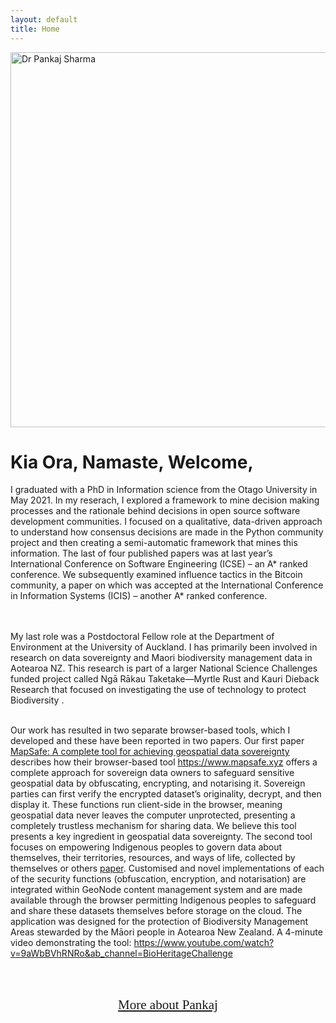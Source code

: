 ```yaml
---
layout: default
title: Home
---
```


<div class="container-fluid">
  <div class="row">
    <div class="col-sm-6">
      <img class="img-fluid" src="https://softwareinnovation.nz/wp-content/uploads/2024/05/image.png" alt="Dr Pankaj Sharma" width="555" height="600"><br>
    </div>
    <div class="col-sm-5">    
    <h1 class="text-primary">Kia Ora, Namaste, Welcome, </h1>

I graduated with a PhD in Information science from the Otago University in May 2021. In my reserach, I explored a framework to mine decision making processes and the rationale behind decisions in open source software development communities. I focused on a qualitative, data-driven approach to understand how consensus decisions are made in the Python community project and then creating a semi-automatic framework that mines this information. The last of four published papers was at last year’s International Conference on Software Engineering (ICSE) – an A* ranked conference. We subsequently examined influence tactics in the Bitcoin community, a paper on which was accepted at the International Conference in Information Systems (ICIS) – another A* ranked conference.       
<br> <br>

My last role was a Postdoctoral Fellow role at the Department of Environment at the University of Auckland.  I has primarily been involved in research on data sovereignty and Maori biodiversity management data in Aotearoa NZ. This research is part of a larger National Science Challenges funded project called Ngā Rākau Taketake—Myrtle Rust and Kauri Dieback Research that focused on investigating the use of technology to protect Biodiversity . <br> <br>

Our work has resulted in two separate browser-based tools, which I developed and these have been reported in two papers.
Our first paper <a href="https://onlinelibrary.wiley.com/doi/10.1111/tgis.13094">MapSafe: A complete tool for achieving geospatial data sovereignty</a> describes how their browser-based tool <a href="https://www.mapsafe.xyz">https://www.mapsafe.xyz</a> offers a complete approach for sovereign data owners to safeguard sensitive geospatial data by obfuscating, encrypting, and notarising it. Sovereign parties can first verify the encrypted dataset’s originality, decrypt, and then display it. These functions run client-side in the browser, meaning geospatial data never leaves the computer unprotected, presenting a completely trustless mechanism for sharing data. We believe this tool presents a key ingredient in geospatial data sovereignty. The second tool focuses on empowering Indigenous peoples to govern data about themselves, their territories, resources, and ways of life, collected by themselves or others <a href="https://onlinelibrary.wiley.com/doi/10.1111/tgis.13153">paper</a>. Customised and novel implementations of each of the security functions (obfuscation, encryption, and notarisation) are integrated within GeoNode content management system and are made available through the browser permitting Indigenous peoples to safeguard and share these datasets themselves before storage on the cloud. The application was designed for the protection of Biodiversity Management Areas stewarded by the Māori people in Aotearoa New Zealand. A 4-minute video demonstrating the tool: <a href="https://www.youtube.com/watch?v=9aWbBVhRNRo&ab_channel=BioHeritageChallenge">https://www.youtube.com/watch?v=9aWbBVhRNRo&ab_channel=BioHeritageChallenge</a>

<br> <br>

  

<div style="text-align: center;"><a href="/about.html" style="font-family: 'Oleo Script', cursive; font-size: 150%;">More about Pankaj</a></div>
 


</div>
</div>
